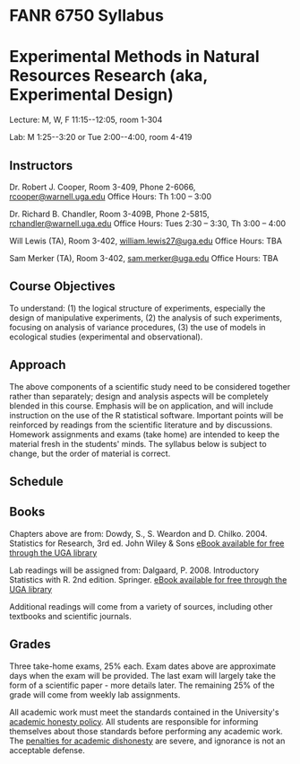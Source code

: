 # FANR 6750 Syllabus
# Experimental Methods in Natural Resources Research (aka, Experimental Design)

Lecture: M, W, F 11:15--12:05, room 1-304

Lab: M 1:25--3:20 or Tue 2:00--4:00, room 4-419



## Instructors

Dr. Robert J. Cooper, Room 3-409, Phone 2-6066, [rcooper@warnell.uga.edu](rcooper@warnell.uga.edu)
Office Hours:  Th 1:00 – 3:00

Dr. Richard B. Chandler, Room 3-409B, Phone 2-5815, [rchandler@warnell.uga.edu](rchandler@warnell.uga.edu)
Office Hours: Tues 2:30 – 3:30, Th 3:00 – 4:00

Will Lewis (TA), Room 3-402, [william.lewis27@uga.edu](william.lewis27@uga.edu) 
Office Hours: TBA

Sam Merker (TA), Room 3-402, [sam.merker@uga.edu](sam.merker@uga.edu)
Office Hours: TBA 


## Course Objectives
To understand: (1) the logical structure of experiments, especially the design of manipulative experiments, (2) the analysis of such experiments, focusing on analysis of variance procedures, (3) the use of models in ecological studies (experimental and observational).

## Approach

The above components of a scientific study need to be considered together rather than separately; design and analysis aspects will be completely blended in this course.  Emphasis will be on application, and will include instruction on the use of the R statistical software.  Important points will be reinforced by readings from the scientific literature and by discussions.  Homework assignments and exams (take home) are intended to keep the material fresh in the students' minds.  The syllabus below is subject to change, but the order of material is correct.

## Schedule



## Books 

Chapters above are from: 
Dowdy, S., S. Weardon and D. Chilko. 2004. Statistics for Research, 3rd ed.  John Wiley & Sons
     [eBook available for free through the UGA library](http://dx.doi.org.proxy-remote.galib.uga.edu/10.1002/0471477435)

Lab readings will be assigned from:
Dalgaard, P. 2008. Introductory Statistics with R. 2nd edition. Springer. 
      [eBook available for free through the UGA library](http://preproxy.galib.uga.edu/login?url=http://dx.doi.org/10.1007/978-0-387-79054-1)

Additional readings will come from a variety of sources, including other textbooks and scientific journals.

## Grades
Three take-home exams, 25% each.  Exam dates above are approximate days when the exam will be provided.  The last exam will largely take the form of a scientific paper - more details later. The remaining 25% of the grade will come from weekly lab assignments.

All academic work must meet the standards contained in the University's [academic honesty policy](https://honesty.uga.edu/).  All students are responsible for informing themselves about those standards before performing any academic work.  The [penalties for academic dishonesty](https://honesty.uga.edu/Academic-Honesty-Policy/Consequences_for_Honesty_Violations/) are severe, and ignorance is not an acceptable defense.	



